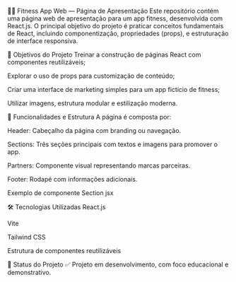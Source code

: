 🏋️‍♀️ Fitness App Web — Página de Apresentação
Este repositório contém uma página web de apresentação para um app fitness, desenvolvida com React.js. O principal objetivo do projeto é praticar conceitos fundamentais de React, incluindo componentização, propriedades (props), e estruturação de interface responsiva.

🎯 Objetivos do Projeto
Treinar a construção de páginas React com componentes reutilizáveis;

Explorar o uso de props para customização de conteúdo;

Criar uma interface de marketing simples para um app fictício de fitness;

Utilizar imagens, estrutura modular e estilização moderna.

🧩 Funcionalidades e Estrutura
A página é composta por:

Header: Cabeçalho da página com branding ou navegação.

Sections: Três seções principais com textos e imagens para promover o app.

Partners: Componente visual representando marcas parceiras.

Footer: Rodapé com informações adicionais.

Exemplo de componente Section
jsx

<Section
  title="Train smarter, get strong."
  description="Fitness Pro helps track your workouts, get better results..."
  src={img2}
  imgsize={"w-[520px]"}
/>
 
🛠️ Tecnologias Utilizadas
React.js

Vite

Tailwind CSS

Estrutura de componentes reutilizáveis

📌 Status do Projeto
✅ Projeto em desenvolvimento, com foco educacional e demonstrativo.
